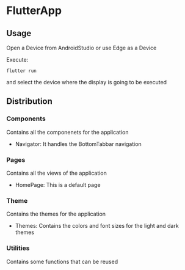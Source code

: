 # FlutterApp

## Usage

Open a Device from AndroidStudio or use Edge as a Device

Execute:
```
flutter run 
```
and select the device where the display is going to be executed
 
## Distribution

### Components

Contains all the componenets for the application

* Navigator: It handles the BottomTabbar navigation


### Pages

Contains all the views of the application

* HomePage: This is a default page


### Theme

Contains the themes for the application

* Themes: Contains the colors and font sizes for the light and dark themes


### Utilities

Contains some functions that can be reused
